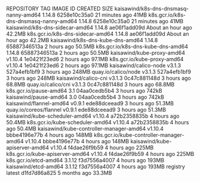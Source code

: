 REPOSITORY                                 TAG                 IMAGE ID            CREATED             SIZE
kaisawind/k8s-dns-dnsmasq-nanny-amd64      1.14.8              6258e10c35a0        21 minutes ago      41MB
k8s.gcr.io/k8s-dns-dnsmasq-nanny-amd64     1.14.8              6258e10c35a0        21 minutes ago      41MB
kaisawind/k8s-dns-sidecar-amd64            1.14.8              ae06f1add09d        About an hour ago   42.2MB
k8s.gcr.io/k8s-dns-sidecar-amd64           1.14.8              ae06f1add09d        About an hour ago   42.2MB
kaisawind/k8s-dns-kube-dns-amd64           1.14.8              65887346513a        2 hours ago         50.5MB
k8s.gcr.io/k8s-dns-kube-dns-amd64          1.14.8              65887346513a        2 hours ago         50.5MB
kaisawind/kube-proxy-amd64                 v1.10.4             1e0421f23ed6        2 hours ago         97.1MB
k8s.gcr.io/kube-proxy-amd64                v1.10.4             1e0421f23ed6        2 hours ago         97.1MB
kaisawind/calico-node                      v3.1.3              527a4efb1bf9        3 hours ago         248MB
quay.io/calico/node                        v3.1.3              527a4efb1bf9        3 hours ago         248MB
kaisawind/calico-cni                       v3.1.3              0c47c881148d        3 hours ago         68.8MB
quay.io/calico/cni                         v3.1.3              0c47c881148d        3 hours ago         68.8MB
k8s.gcr.io/pause-amd64                     3.1                 04aa0cedb5b4        3 hours ago         742kB
kaisawind/pause-amd64                      3.0                 04aa0cedb5b4        3 hours ago         742kB
kaisawind/flannel-amd64                    v0.9.1              ede88dceead9        3 hours ago         51.3MB
quay.io/coreos/flannel                     v0.9.1              ede88dceead9        3 hours ago         51.3MB
kaisawind/kube-scheduler-amd64             v1.10.4             a72b2358835b        4 hours ago         50.4MB
k8s.gcr.io/kube-scheduler-amd64            v1.10.4             a72b2358835b        4 hours ago         50.4MB
kaisawind/kube-controller-manager-amd64    v1.10.4             bbbe4196e77b        4 hours ago         148MB
k8s.gcr.io/kube-controller-manager-amd64   v1.10.4             bbbe4196e77b        4 hours ago         148MB
kaisawind/kube-apiserver-amd64             v1.10.4             f4dae26f9b59        4 hours ago         225MB
k8s.gcr.io/kube-apiserver-amd64            v1.10.4             f4dae26f9b59        4 hours ago         225MB
k8s.gcr.io/etcd-amd64                      3.1.12              f3d7556a4007        4 hours ago         193MB
kaisawind/etcd-amd64                       3.1.12              f3d7556a4007        4 hours ago         193MB
registry                                   latest              d1fd7d86a825        5 months ago        33.3MB
